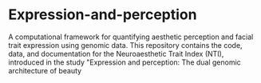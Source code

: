 # Expression-and-perception
A computational framework for quantifying aesthetic perception and facial trait expression using genomic data. This repository contains the code, data, and documentation for the Neuroaesthetic Trait Index (NTI), introduced in the study "Expression and perception: The dual genomic architecture of beauty
